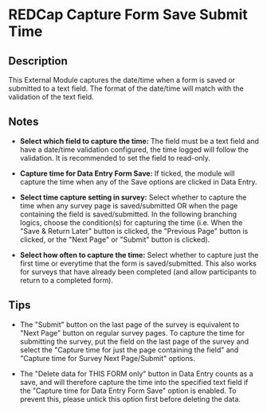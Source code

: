# REDCap Capture Form Save Submit Time

## Description

This External Module captures the date/time when a form is saved or submitted to a text field. The format of the date/time will match with the validation of the text field. 

## Notes

* **Select which field to capture the time:**
	The field must be a text field and have a date/time validation configured, the time logged will follow the validation. It is recommended to set the field to read-only.
	
* **Capture time for Data Entry Form Save:**
	If ticked, the module will capture the time when any of the Save options are clicked in Data Entry.

* **Select time capture setting in survey:**
	Select whether to capture the time when any survey page is saved/submitted OR when the page containing the field is saved/submitted. In the following branching logics, choose the condition(s) for capturing the time (i.e. When the "Save & Return Later" button is clicked, the "Previous Page" button is clicked, or the "Next Page" or "Submit" button is clicked).
	
* **Select how often to capture the time:**
	Select whether to capture just the first time or everytime that the form is saved/submitted. This also works for surveys that have already been completed (and allow participants to return to a completed form).
	
## Tips

* The "Submit" button on the last page of the survey is equivalent to "Next Page" button on regular survey pages. 
  To capture the time for submitting the survey, put the field on the last page of the survey and select the "Capture time for just the page containing the field" and "Capture time for Survey Next Page/Submit" options.
	
* The "Delete data for THIS FORM only" button in Data Entry counts as a save, and will therefore capture the time into the specified text field if the "Capture time for Data Entry Form Save" option is enabled. To prevent this, please untick this option first before deleting the data.

